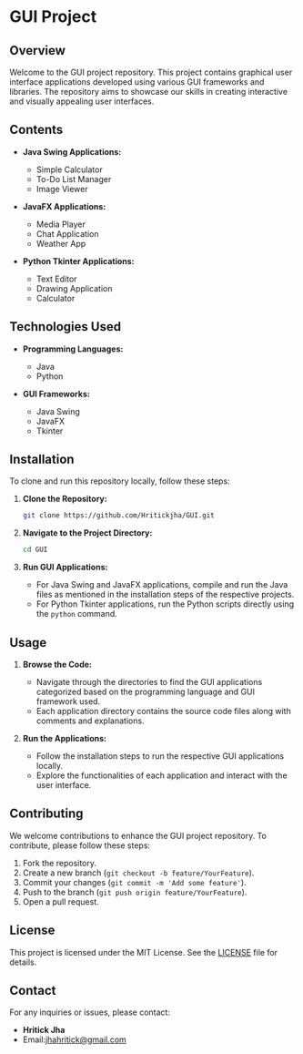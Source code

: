 # GUI Project

## Overview
Welcome to the GUI project repository. This project contains graphical user interface applications developed using various GUI frameworks and libraries. The repository aims to showcase our skills in creating interactive and visually appealing user interfaces.

## Contents
- **Java Swing Applications:**
  - Simple Calculator
  - To-Do List Manager
  - Image Viewer

- **JavaFX Applications:**
  - Media Player
  - Chat Application
  - Weather App

- **Python Tkinter Applications:**
  - Text Editor
  - Drawing Application
  - Calculator

## Technologies Used
- **Programming Languages:**
  - Java
  - Python

- **GUI Frameworks:**
  - Java Swing
  - JavaFX
  - Tkinter

## Installation
To clone and run this repository locally, follow these steps:

1. **Clone the Repository:**
    ```sh
    git clone https://github.com/Hritickjha/GUI.git
    ```

2. **Navigate to the Project Directory:**
    ```sh
    cd GUI
    ```

3. **Run GUI Applications:**
   - For Java Swing and JavaFX applications, compile and run the Java files as mentioned in the installation steps of the respective projects.
   - For Python Tkinter applications, run the Python scripts directly using the `python` command.

## Usage
1. **Browse the Code:**
   - Navigate through the directories to find the GUI applications categorized based on the programming language and GUI framework used.
   - Each application directory contains the source code files along with comments and explanations.

2. **Run the Applications:**
   - Follow the installation steps to run the respective GUI applications locally.
   - Explore the functionalities of each application and interact with the user interface.

## Contributing
We welcome contributions to enhance the GUI project repository. To contribute, please follow these steps:

1. Fork the repository.
2. Create a new branch (`git checkout -b feature/YourFeature`).
3. Commit your changes (`git commit -m 'Add some feature'`).
4. Push to the branch (`git push origin feature/YourFeature`).
5. Open a pull request.

## License
This project is licensed under the MIT License. See the [LICENSE](LICENSE) file for details.

## Contact
For any inquiries or issues, please contact:

- **Hritick Jha**
- Email:jhahritick@gmail.com
